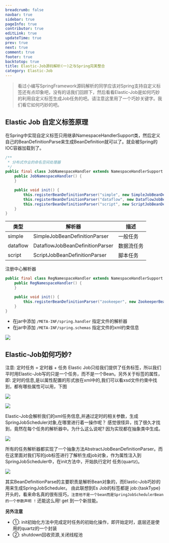 ```yaml
---
breadcrumb: false
navbar: true
sidebar: true
pageInfo: true
contributor: true
editLink: true
updateTime: true
prev: true
next: true
comment: true
footer: true
backtotop: true
title: Elastic-Job源码解析(一)之与Spring完美整合
category: Elastic-Job
---
```


> 看过小编写SpringFramework源码解析的同学应该对Spring支持自定义标签还有点印象吧，没有的话我们回顾下，然后看看Elastic-Job是如何巧妙的利用自定义标签生成Job任务的吧。请注意这里用了一个巧妙关键字。我们看它如何巧妙的吧。


## Elastic Job 自定义标签原理

在Spring中实现自定义标签只用继承NamespaceHandlerSupport类，然后定义自己的BeanDefinitionParse来生成BeanDefinition就可以了。就会被Spring的IOC容器加载到了。

```java 
/**
 * 分布式作业的命名空间处理器
 */
public final class JobNamespaceHandler extends NamespaceHandlerSupport {
    public JobNamespaceHandler() {
    }

    public void init() {
        this.registerBeanDefinitionParser("simple", new SimpleJobBeanDefinitionParser());
        this.registerBeanDefinitionParser("dataflow", new DataflowJobBeanDefinitionParser());
        this.registerBeanDefinitionParser("script", new ScriptJobBeanDefinitionParser());
    }
}
```

|类型|解析器  |描述|
|--|--|--|
|simple  |SimpleJobBeanDefinitionParser  | 一般任务|
| dataflow | DataflowJobBeanDefinitionParser |数据流任务 |
|script  |ScriptJobBeanDefinitionParser  | 脚本任务|

注册中心解析器

```java 
public final class RegNamespaceHandler extends NamespaceHandlerSupport {
    public RegNamespaceHandler() {
    }

    public void init() {
        this.registerBeanDefinitionParser("zookeeper", new ZookeeperBeanDefinitionParser());
    }
}
```

- 在jar中添加 `/META-INF/spring.handler` 指定文件的解析器
- 在jar中添加 `/META-INF/spring.schemas` 指定文件的xml约束信息

![](https://img.springlearn.cn/blog/ded053e68c5fbedda0c82581c80fba2c.png)

## Elastic-Job如何巧妙?

注意: 定时任务 = 定时器 + 任务
Elastic Job只给我们提供了任务标签，所以我们平时用Elastic-Job写的只是一个任务，而不是一个Bean。另外关于标签的属性，即: 定时的信息,是以属性配置的形式放在xml中的,我们可以看xsd文件约束中找到，都有哪些属性可以用，下图

![](https://img.springlearn.cn/blog/297f09f2a289942949fb4bfe30722dc0.png)

![](https://img.springlearn.cn/blog/c426616c1337a7ba39da1d2171cb07fd.png)

Elastic-Job会解析我们的xml任务信息,并通过定时的相关参数，生成SpringJobScheduler对象,在哪里进行着一操作呢？
感觉很怪异，找了很久才找到，竟然在每个任务的解析器中。为什么这么说呢? 因为实现都在抽象类中生成。

![](https://img.springlearn.cn/blog/d046d029692e7b204f56dc023609ca39.png)

所有的任务解析器都实现了一个抽象方法AbstractJobBeanDefinitionParser。而在这里面对我们写的job标签进行了解析生成job对象，作为属性注入到SpringJobScheduler中，在init方法中，开始执行定时 任务(quartz)。

![](https://img.springlearn.cn/blog/7c71ed058225816bcd38f1de71836f5f.png)

其实BeanDefinitionParse的主要职责是解析Bean对象的，而Elastic-Job巧妙的用来生成SpringJobScheduler。
由此联想到Es Job的标签都是 job:{taskType}开头的，看来命名真的很有技巧，`注意他不是一个bean而是SpringJobSchedulerBean的一个参数声明 !` 还能这么用! get 到一个新技能。

**另外注意**

- ①: init初始化方法中完成定时任务的初始化操作，即开始定时，底层还是使用的quartz的一个封装
- ②: shutdown回收资源,关闭线程池
